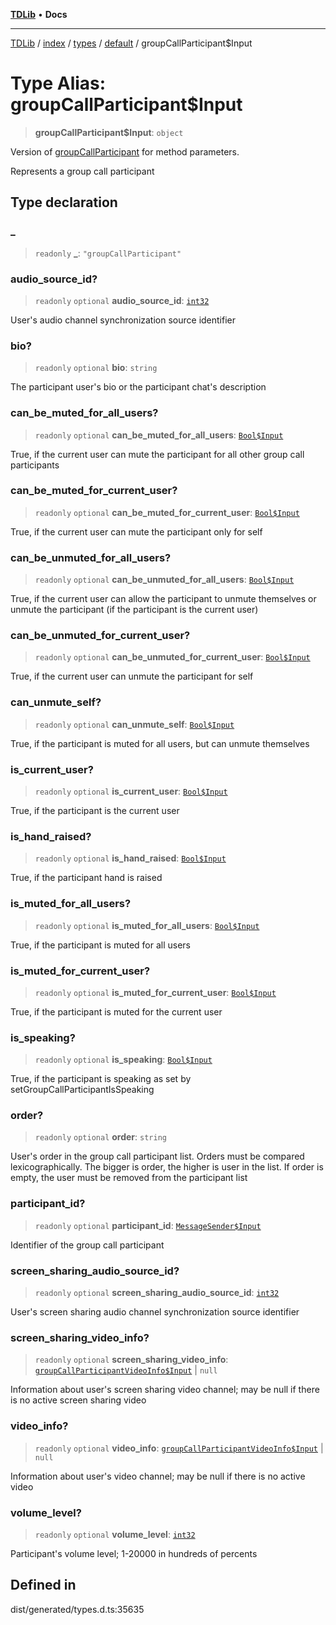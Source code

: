 [**TDLib**](../../../../../../README.md) • **Docs**

***

[TDLib](../../../../../../modules.md) / [index](../../../../../README.md) / [types](../../../README.md) / [default](../README.md) / groupCallParticipant$Input

# Type Alias: groupCallParticipant$Input

> **groupCallParticipant$Input**: `object`

Version of [groupCallParticipant](groupCallParticipant-1.md) for method parameters.

Represents a group call participant

## Type declaration

### \_

> `readonly` **\_**: `"groupCallParticipant"`

### audio\_source\_id?

> `readonly` `optional` **audio\_source\_id**: [`int32`](int32-1.md)

User's audio channel synchronization source identifier

### bio?

> `readonly` `optional` **bio**: `string`

The participant user's bio or the participant chat's description

### can\_be\_muted\_for\_all\_users?

> `readonly` `optional` **can\_be\_muted\_for\_all\_users**: [`Bool$Input`](Bool$Input.md)

True, if the current user can mute the participant for all other group call participants

### can\_be\_muted\_for\_current\_user?

> `readonly` `optional` **can\_be\_muted\_for\_current\_user**: [`Bool$Input`](Bool$Input.md)

True, if the current user can mute the participant only for self

### can\_be\_unmuted\_for\_all\_users?

> `readonly` `optional` **can\_be\_unmuted\_for\_all\_users**: [`Bool$Input`](Bool$Input.md)

True, if the current user can allow the participant to unmute themselves or unmute the participant (if the participant is the current user)

### can\_be\_unmuted\_for\_current\_user?

> `readonly` `optional` **can\_be\_unmuted\_for\_current\_user**: [`Bool$Input`](Bool$Input.md)

True, if the current user can unmute the participant for self

### can\_unmute\_self?

> `readonly` `optional` **can\_unmute\_self**: [`Bool$Input`](Bool$Input.md)

True, if the participant is muted for all users, but can unmute themselves

### is\_current\_user?

> `readonly` `optional` **is\_current\_user**: [`Bool$Input`](Bool$Input.md)

True, if the participant is the current user

### is\_hand\_raised?

> `readonly` `optional` **is\_hand\_raised**: [`Bool$Input`](Bool$Input.md)

True, if the participant hand is raised

### is\_muted\_for\_all\_users?

> `readonly` `optional` **is\_muted\_for\_all\_users**: [`Bool$Input`](Bool$Input.md)

True, if the participant is muted for all users

### is\_muted\_for\_current\_user?

> `readonly` `optional` **is\_muted\_for\_current\_user**: [`Bool$Input`](Bool$Input.md)

True, if the participant is muted for the current user

### is\_speaking?

> `readonly` `optional` **is\_speaking**: [`Bool$Input`](Bool$Input.md)

True, if the participant is speaking as set by setGroupCallParticipantIsSpeaking

### order?

> `readonly` `optional` **order**: `string`

User's order in the group call participant list. Orders must be compared lexicographically. The bigger is order, the higher is user in the list. If order is empty, the user must be removed from the participant list

### participant\_id?

> `readonly` `optional` **participant\_id**: [`MessageSender$Input`](MessageSender$Input.md)

Identifier of the group call participant

### screen\_sharing\_audio\_source\_id?

> `readonly` `optional` **screen\_sharing\_audio\_source\_id**: [`int32`](int32-1.md)

User's screen sharing audio channel synchronization source identifier

### screen\_sharing\_video\_info?

> `readonly` `optional` **screen\_sharing\_video\_info**: [`groupCallParticipantVideoInfo$Input`](groupCallParticipantVideoInfo$Input-1.md) \| `null`

Information about user's screen sharing video channel; may be null if there is no active screen sharing video

### video\_info?

> `readonly` `optional` **video\_info**: [`groupCallParticipantVideoInfo$Input`](groupCallParticipantVideoInfo$Input-1.md) \| `null`

Information about user's video channel; may be null if there is no active video

### volume\_level?

> `readonly` `optional` **volume\_level**: [`int32`](int32-1.md)

Participant's volume level; 1-20000 in hundreds of percents

## Defined in

dist/generated/types.d.ts:35635
